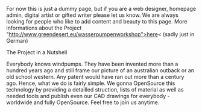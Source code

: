 For now this is just a dummy page, but if you are a web designer, homepage admin, digital artist or gifted writer please let us know. We are always looking for people who like to add content and beauty to this page. More informations about the Project "http://www.greendesert.eu/wasserpumpenworkshop">here< (sadly just in German)

The Project in a Nutshell


Everybody knows windpumps. They have been invented more than a hundred years ago and still frame our picture of an australian outback or an old school western. Any patent would have
ran out more than a century ago. Hence, what we do is fairly simple. We gonna OpenSource this technology by providing a detailled struction, lists of material as well as needed tools
and publish even our CAD drawings for everybody - worldwide and fully OpenSource. Feel free to join us anytime. 

